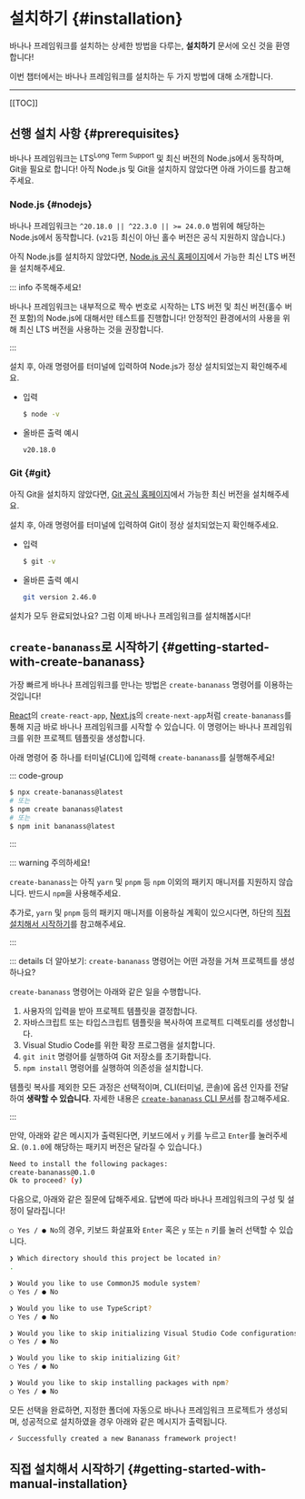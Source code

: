 # 설치하기 {#installation}

바나나 프레임워크를 설치하는 상세한 방법을 다루는, **설치하기** 문서에 오신 것을 환영합니다!

이번 챕터에서는 바나나 프레임워크를 설치하는 두 가지 방법에 대해 소개합니다.

---

[[TOC]]

## 선행 설치 사항 {#prerequisites}

바나나 프레임워크는 LTS<sup>Long Term Support</sup> 및 최신 버전의 Node.js에서 동작하며, Git을 필요로 합니다! 아직 Node.js 및 Git을 설치하지 않았다면 아래 가이드를 참고해주세요.

### Node.js {#nodejs}

바나나 프레임워크는 `^20.18.0 || ^22.3.0 || >= 24.0.0` 범위에 해당하는 Node.js에서 동작합니다. (`v21`등 최신이 아닌 홀수 버전은 공식 지원하지 않습니다.)

아직 Node.js를 설치하지 않았다면, [Node.js 공식 홈페이지](https://nodejs.org/)에서 가능한 최신 LTS 버전을 설치해주세요.

::: info 주목해주세요!

바나나 프레임워크는 내부적으로 짝수 번호로 시작하는 LTS 버전 및 최신 버전(홀수 버전 포함)의 Node.js에 대해서만 테스트를 진행합니다! 안정적인 환경에서의 사용을 위해 최신 LTS 버전을 사용하는 것을 권장합니다.

:::

설치 후, 아래 명령어를 터미널에 입력하여 Node.js가 정상 설치되었는지 확인해주세요.

- 입력

    ```sh
    $ node -v
    ```

- 올바른 출력 예시

    ```sh
    v20.18.0
    ```

### Git {#git}

아직 Git을 설치하지 않았다면, [Git 공식 홈페이지](https://git-scm.com/)에서 가능한 최신 버전을 설치해주세요.

설치 후, 아래 명령어를 터미널에 입력하여 Git이 정상 설치되었는지 확인해주세요.

- 입력

    ```sh
    $ git -v
    ```

- 올바른 출력 예시

    ```sh
    git version 2.46.0
    ```

설치가 모두 완료되었나요? 그럼 이제 바나나 프레임워크를 설치해봅시다!

## `create-bananass`로 시작하기 {#getting-started-with-create-bananass}

가장 빠르게 바나나 프레임워크를 만나는 방법은 `create-bananass` 명령어를 이용하는 것입니다!

[React](https://ko.react.dev)의 <code>create-react-app</code>, [Next.js](https://nextjs.org)의 <code>create-next-app</code>처럼 <code>create-bananass</code>를 통해 지금 바로 바나나 프레임워크를 시작할 수 있습니다. 이 명령어는 바나나 프레임워크를 위한 프로젝트 템플릿을 생성합니다.

아래 명령어 중 하나를 터미널(CLI)에 입력해 `create-bananass`를 실행해주세요!

::: code-group

```sh [npm]
$ npx create-bananass@latest
# 또는
$ npm create bananass@latest
# 또는
$ npm init bananass@latest
```

:::

::: warning 주의하세요!

`create-bananass`는 아직 `yarn` 및 `pnpm` 등 `npm` 이외의 패키지 매니저를 지원하지 않습니다. 반드시 `npm`을 사용해주세요.

추가로, `yarn` 및 `pnpm` 등의 패키지 매니저를 이용하실 계획이 있으시다면, 하단의 [직접 설치해서 시작하기](#getting-started-with-manual-installation)를 참고해주세요.

:::

::: details 더 알아보기: `create-bananass` 명령어는 어떤 과정을 거쳐 프로젝트를 생성하나요?

`create-bananass` 명령어는 아래와 같은 일을 수행합니다.

1. 사용자의 입력을 받아 프로젝트 템플릿을 결정합니다.
1. 자바스크립트 또는 타입스크립트 템플릿을 복사하여 프로젝트 디렉토리를 생성합니다.
1. Visual Studio Code를 위한 확장 프로그램을 설치합니다.
1. `git init` 명령어를 실행하여 Git 저장소를 초기화합니다.
1. `npm install` 명령어를 실행하여 의존성을 설치합니다.

템플릿 복사를 제외한 모든 과정은 선택적이며, CLI(터미널, 콘솔)에 옵션 인자를 전달하여 **생략할 수 있습니다**. 자세한 내용은 [`create-bananass` CLI 문서](../learn/other-useful-cli-commands.md)를 참고해주세요.

:::

만약, 아래와 같은 메시지가 출력된다면, 키보드에서 `y` 키를 누르고 `Enter`를 눌러주세요. (`0.1.0`에 해당하는 패키지 버전은 달라질 수 있습니다.)

```sh
Need to install the following packages:
create-bananass@0.1.0
Ok to proceed? (y)
```

다음으로, 아래와 같은 질문에 답해주세요. 답변에 따라 바나나 프레임워크의 구성 및 설정이 달라집니다!

`○ Yes / ● No`의 경우, 키보드 화살표와 `Enter` 혹은 `y` 또는 `n` 키를 눌러 선택할 수 있습니다.

```sh
❯ Which directory should this project be located in?
.

❯ Would you like to use CommonJS module system?
○ Yes / ● No

❯ Would you like to use TypeScript?
○ Yes / ● No

❯ Would you like to skip initializing Visual Studio Code configurations?
○ Yes / ● No

❯ Would you like to skip initializing Git?
○ Yes / ● No

❯ Would you like to skip installing packages with npm?
○ Yes / ● No
```

모든 선택을 완료하면, 지정한 폴더에 자동으로 바나나 프레임워크 프로젝트가 생성되며, 성공적으로 설치하였을 경우 아래와 같은 메시지가 출력됩니다.

```sh
✓ Successfully created a new Bananass framework project!
```

## 직접 설치해서 시작하기 {#getting-started-with-manual-installation}

<!-- @include: @/shared/wip.ko.md -->
